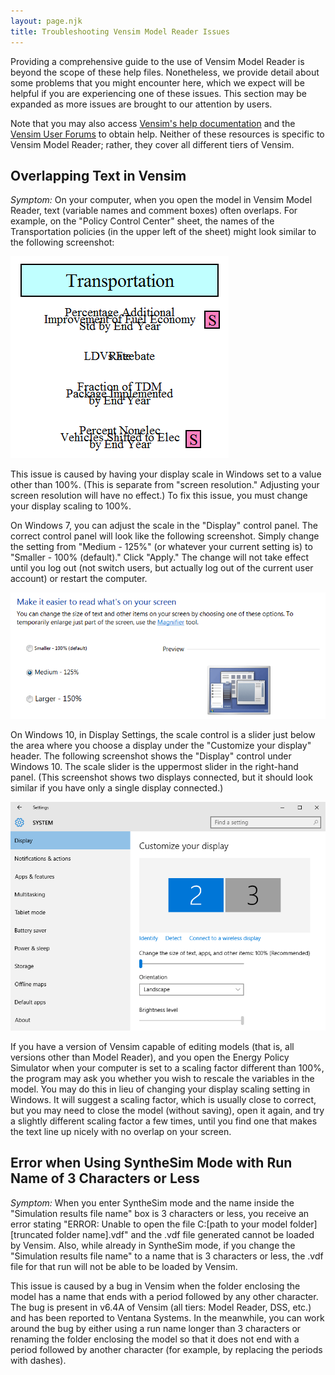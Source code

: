 ```yaml
---
layout: page.njk
title: Troubleshooting Vensim Model Reader Issues
---
```


Providing a comprehensive guide to the use of Vensim Model Reader is beyond the scope of these help files.  Nonetheless, we provide detail about some problems that you might encounter here, which we expect will be helpful if you are experiencing one of these issues.  This section may be expanded as more issues are brought to our attention by users.

Note that you may also access [Vensim's help documentation](http://www.vensim.com/documentation/index.html?users_guide.htm) and the [Vensim User Forums](http://www.ventanasystems.co.uk/forum/viewforum.php?f=2) to obtain help.  Neither of these resources is specific to Vensim Model Reader; rather, they cover all different tiers of Vensim.

## Overlapping Text in Vensim

_Symptom:_ On your computer, when you open the model in Vensim Model Reader, text (variable names and comment boxes) often overlaps.  For example, on the "Policy Control Center" sheet, the names of the Transportation policies (in the upper left of the sheet) might look similar to the following screenshot:

![example of overlapping text in Vensim](/troubleshooting-vensim-OverlappingText.png)

This issue is caused by having your display scale in Windows set to a value other than 100%.  (This is separate from "screen resolution."  Adjusting your screen resolution will have no effect.)  To fix this issue, you must change your display scaling to 100%.

On Windows 7, you can adjust the scale in the "Display" control panel.  The correct control panel will look like the following screenshot.  Simply change the setting from "Medium - 125%" (or whatever your current setting is) to "Smaller - 100% (default)."  Click "Apply."  The change will not take effect until you log out (not switch users, but actually log out of the current user account) or restart the computer.

![Windows 7 screen scaling control](/troubleshooting-vensim-ScreenScalingWin7.png)

On Windows 10, in Display Settings, the scale control is a slider just below the area where you choose a display under the "Customize your display" header.  The following screenshot shows the "Display" control under Windows 10.  The scale slider is the uppermost slider in the right-hand panel.  (This screenshot shows two displays connected, but it should look similar if you have only a single display connected.)

![Windows 10 screen scaling control](/troubleshooting-vensim-ScreenScalingWin10.png)

If you have a version of Vensim capable of editing models (that is, all versions other than Model Reader), and you open the Energy Policy Simulator when your computer is set to a scaling factor different than 100%, the program may ask you whether you wish to rescale the variables in the model.  You may do this in lieu of changing your display scaling setting in Windows.  It will suggest a scaling factor, which is usually close to correct, but you may need to close the model (without saving), open it again, and try a slightly different scaling factor a few times, until you find one that makes the text line up nicely with no overlap on your screen.

## Error when Using SyntheSim Mode with Run Name of 3 Characters or Less

_Symptom:_ When you enter SyntheSim mode and the name inside the "Simulation results file name" box is 3 characters or less, you receive an error stating "ERROR: Unable to open the file C:\[path to your model folder]\[truncated folder name].vdf" and the .vdf file generated cannot be loaded by Vensim.  Also, while already in SyntheSim mode, if you change the "Simulation results file name" to a name that is 3 characters or less, the .vdf file for that run will not be able to be loaded by Vensim.

This issue is caused by a bug in Vensim when the folder enclosing the model has a name that ends with a period followed by any other character.  The bug is present in v6.4A of Vensim (all tiers: Model Reader, DSS, etc.) and has been reported to Ventana Systems.  In the meanwhile, you can work around the bug by either using a run name longer than 3 characters or renaming the folder enclosing the model so that it does not end with a period followed by another character (for example, by replacing the periods with dashes).

